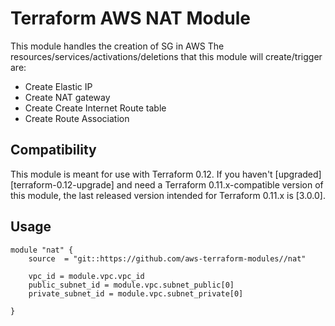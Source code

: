 # Terraform AWS NAT Module

This module handles the creation of SG in AWS
The resources/services/activations/deletions that this module will create/trigger are:
- Create Elastic IP
- Create NAT gateway
- Create Create Internet Route table
- Create Route Association 


## Compatibility

This module is meant for use with Terraform 0.12. If you haven't
[upgraded][terraform-0.12-upgrade] and need a Terraform
0.11.x-compatible version of this module, the last released version
intended for Terraform 0.11.x is [3.0.0].

## Usage

```hcl
module "nat" {
    source  = "git::https://github.com/aws-terraform-modules//nat" 

    vpc_id = module.vpc.vpc_id
    public_subnet_id = module.vpc.subnet_public[0]
    private_subnet_id = module.vpc.subnet_private[0]

}
```
